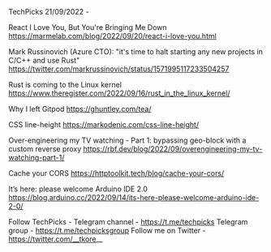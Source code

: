 TechPicks 21/09/2022 -

React I Love You, But You're Bringing Me Down
https://marmelab.com/blog/2022/09/20/react-i-love-you.html

Mark Russinovich (Azure CTO): "it's time to halt starting any new projects in C/C++ and use Rust"
https://twitter.com/markrussinovich/status/1571995117233504257

Rust is coming to the Linux kernel
https://www.theregister.com/2022/09/16/rust_in_the_linux_kernel/

Why I left Gitpod
https://ghuntley.com/tea/

CSS line-height
https://markodenic.com/css-line-height/

Over-engineering my TV watching - Part 1: bypassing geo-block with a custom reverse proxy
https://rbf.dev/blog/2022/09/overengineering-my-tv-watching-part-1/

Cache your CORS
https://httptoolkit.tech/blog/cache-your-cors/

It’s here: please welcome Arduino IDE 2.0
https://blog.arduino.cc/2022/09/14/its-here-please-welcome-arduino-ide-2-0/

Follow TechPicks -
Telegram channel - https://t.me/techpicks
Telegram group - https://t.me/techpicksgroup
Follow me on Twitter - https://twitter.com/__tkore__